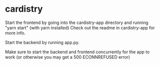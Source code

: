 # cardistry

Start the frontend by going into the cardistry-app directory and running "yarn start" (with yarn installed)
Check out the readme in cardistry-app for more info.

Start the backend by running app.py.


Make sure to start the backend and frontend concurrently for the app to work (or otherwise you may get a 500 ECONNREFUSED error)
